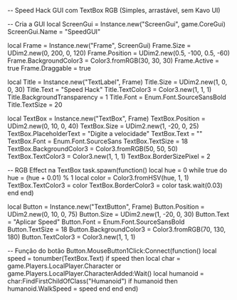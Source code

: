 -- Speed Hack GUI com TextBox RGB (Simples, arrastável, sem Kavo UI)

-- Cria a GUI
local ScreenGui = Instance.new("ScreenGui", game.CoreGui)
ScreenGui.Name = "SpeedGUI"

local Frame = Instance.new("Frame", ScreenGui)
Frame.Size = UDim2.new(0, 200, 0, 120)
Frame.Position = UDim2.new(0.5, -100, 0.5, -60)
Frame.BackgroundColor3 = Color3.fromRGB(30, 30, 30)
Frame.Active = true
Frame.Draggable = true

local Title = Instance.new("TextLabel", Frame)
Title.Size = UDim2.new(1, 0, 0, 30)
Title.Text = "Speed Hack"
Title.TextColor3 = Color3.new(1, 1, 1)
Title.BackgroundTransparency = 1
Title.Font = Enum.Font.SourceSansBold
Title.TextSize = 20

local TextBox = Instance.new("TextBox", Frame)
TextBox.Position = UDim2.new(0, 10, 0, 40)
TextBox.Size = UDim2.new(1, -20, 0, 25)
TextBox.PlaceholderText = "Digite a velocidade"
TextBox.Text = ""
TextBox.Font = Enum.Font.SourceSans
TextBox.TextSize = 18
TextBox.BackgroundColor3 = Color3.fromRGB(50, 50, 50)
TextBox.TextColor3 = Color3.new(1, 1, 1)
TextBox.BorderSizePixel = 2

-- RGB Effect na TextBox
task.spawn(function()
	local hue = 0
	while true do
		hue = (hue + 0.01) % 1
		local color = Color3.fromHSV(hue, 1, 1)
		TextBox.TextColor3 = color
		TextBox.BorderColor3 = color
		task.wait(0.03)
	end
end)

local Button = Instance.new("TextButton", Frame)
Button.Position = UDim2.new(0, 10, 0, 75)
Button.Size = UDim2.new(1, -20, 0, 30)
Button.Text = "Aplicar Speed"
Button.Font = Enum.Font.SourceSansBold
Button.TextSize = 18
Button.BackgroundColor3 = Color3.fromRGB(70, 130, 180)
Button.TextColor3 = Color3.new(1, 1, 1)

-- Função do botão
Button.MouseButton1Click:Connect(function()
	local speed = tonumber(TextBox.Text)
	if speed then
		local char = game.Players.LocalPlayer.Character or game.Players.LocalPlayer.CharacterAdded:Wait()
		local humanoid = char:FindFirstChildOfClass("Humanoid")
		if humanoid then
			humanoid.WalkSpeed = speed
		end
	end
end)
